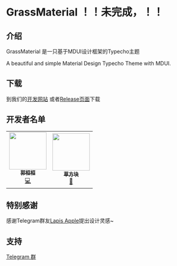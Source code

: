 # GrassMaterial ！！未完成，！！
## 介绍
GrassMaterial 是一只基于MDUI设计框架的Typecho主题

A beautiful and simple Material Design Typecho Theme with MDUI.

## 下载
到我们的[开发网站](/)
或者[Release页面](https://github.com/GrassBlock1/GrassMaterial/releases)下载

## 开发者名单
<table>
  <tr>
<td align="center">
  <a href="https://github.com/yuhuan-afk">
  <img src="https://avatars.githubusercontent.com/u/55643232?v=4?s=100" width="100px;" alt=""/>
  <br />
  <sub>
  <b>郭桓桓</b>
  </sub>
  </a>
  <br />
  <a href="https://github.com/TeamMicrol/Balkline/commits?author=yuhuan-afk" title="Code">💻
  </a>
  </td>
  <td align="center"><a href="https://github.com/GrassBlock1"><img src="https://avatars.githubusercontent.com/u/46253950?v=4?s=100" width="100px;" alt=""/><br /><sub><b>草方块</b></sub></a><br /><a href="#design-GrassBlock1" title="Design">🎨</a></td>
  </tr>
</table>

## 特别感谢
感谢Telegram群友[Lapis Apple](https://laple.top)提出设计灵感~

## 支持
[Telegram 群](https://t.me/GrassMaterial)
